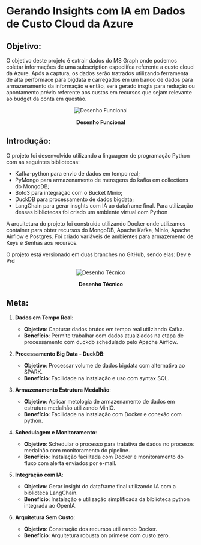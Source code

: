 # Gerando Insights com IA em Dados de Custo Cloud da Azure 

## Objetivo:

O objetivo deste projeto é extrair dados do MS Graph onde podemos coletar informações de uma subscription especiifca referente a custo cloud da Azure. Após a captura, os dados serão tratrados utilizando ferramenta de alta performace para bigdata e carregados em um banco de dados para armazenamento da informação e então, será gerado insgts para redução ou apontamento prévio referente aos custos em recursos que sejam relevante ao budget da conta em questão.

<div align="center">
  <img src="https://github.com/user-attachments/assets/d4778122-4957-4e29-abd6-879383670dd6" alt="Desenho Funcional">
  <p><b>Desenho Funcional</b></p>
</div>

<p align="left">
</p>

## Introdução:

O projeto foi desenvolvido utilizando a linguagem de programação Python com as seguintes bibliotecas:
- Kafka-python para envio de dados em tempo real;
- PyMongo para armazenamento de mensgens do kafka em collections do MongoDB;
- Boto3 para integração com o Bucket Minio;
- DuckDB para processamento de dados bigdata;
- LangChain para gerar insghts com IA ao dataframe final.
Para utilização dessas bibliotecas foi criado um ambiente virtual com Python

A arquitetura do projeto foi construida utilizando Docker onde utilizamos container para obter recursos do MongoDB, Apache Kafka, Minio, Apache Airflow e Postgres.
Foi criado variáveis de ambientes para armazemento de Keys e Senhas aos recursos.

O projeto está versionado em duas branches no GitHub, sendo elas: Dev e Prd

<div align="center">
  <img src="https://github.com/user-attachments/assets/4062eb64-52f9-48c7-9104-9de5940c619a" alt="Desenho Técnico">
  <p><b>Desenho Técnico</b></p>
</div>

<p align="left">
</p>

## Meta:

1. **Dados em Tempo Real**:
    - **Objetivo**: Capturar dados brutos em tempo real utilziando Kafka.
    - **Benefício**: Permite trabalhar com dados atualziados na etapa de processamento com duckdb schedulado pelo Apache Airflow.

2. **Processamento Big Data - DuckDB**:
    - **Objetivo**: Processar volume de dados bigdata com alternativa ao SPARK.
    - **Benefício**: Facilidade na instalação e uso com syntax SQL.

3. **Armazenamento Estrutura Medalhão**:
    - **Objetivo**: Aplicar metologia de armazenamento de dados em estrutura medalhão utilizando MinIO.
    - **Benefício**: Facilidade na instalação com Docker e conexão com python.

4. **Schedulagem e Monitoramento**:
    - **Objetivo**: Schedular o processo para tratativa de dados no procesos medalhão com monitoramento do pipeline.
    - **Benefício**: Instalação facilitada com Docker e monitoramento do fluxo com alerta enviados por e-mail.

5. **Integração com IA**:
    - **Objetivo**: Gerar insight do dataframe final utilizando IA com a biblioteca LangChain.
    - **Benefício**: Instalação  e utilização simplificada da biblioteca python integrada ao OpenIA.

6. **Arquitetura Sem Custo**:
    - **Objetivo**: Construção dos recursos utilizando Docker.
    - **Benefício**: Arquitetura robusta on primese com custo zero.
